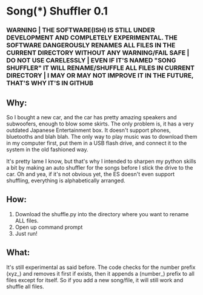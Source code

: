 # Song(*) Shuffler 0.1

### WARNING | THE SOFTWARE(ISH) IS STILL UNDER DEVELOPMENT AND COMPLETELY EXPERIMENTAL. THE SOFTWARE DANGEROUSLY RENAMES ALL FILES IN THE CURRENT DIRECTORY WITHOUT ANY WARNING/FAIL SAFE | DO NOT USE CARELESSLY | EVEN IF IT'S  NAMED "SONG SHUFFLER" IT WILL RENAME/SHUFFLE ALL FILES IN CURRENT DIRECTORY | I MAY OR MAY NOT IMPROVE IT IN THE FUTURE, THAT'S WHY IT'S IN GITHUB

## Why:

So I bought a new car, and the car has pretty amazing speakers and subwoofers, enough to blow some skirts. The only problem is, it has a very outdated Japanese Entertainment box. It doesn't support phones, bluetooths and blah blah. The only way to play music was to download them in my computer first, put them in a USB flash drive, and connect it to the system in the old fashioned way. 

It's pretty lame I know, but that's why I intended to sharpen my python skills a bit by making an auto shuffler for the songs before I stick the drive to the car. Oh and yea, if it's not obvious yet, the ES doesn't even support shuffling, everything is alphabetically arranged.

## How:

1) Download the shuffle.py into the directory where you want to rename ALL files.
2) Open up command prompt
3) Just run!

## What:

It's still experimental as said before. The code checks for the number prefix (xyz_) and removes it first if exists, then it appends a (number_) prefix to all files except for itself. So if you add a new song/file, it will still work and shuffle all files.
